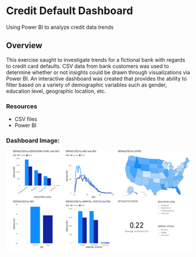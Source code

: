 # Credit Default Dashboard
Using Power BI to analyze credit data trends 


## Overview
This exercise saught to investigate trends for a fictional bank with regards to credit card defaults. CSV data from bank customers was used to determine whether or not insights could be drawn through visualizations via Power BI. An interactive dashboard was created that provides the ability to filter based on a variety of demographic variables such as gender, education level, geographic location, etc. 


### Resources
  * CSV files
  * Power BI



### Dashboard Image:
<img src="Resources/credit_default_dashboard.png">



